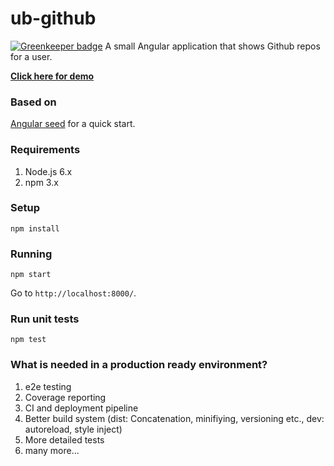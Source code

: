 # ub-github

[![Greenkeeper badge](https://badges.greenkeeper.io/ubenzer/ub-github.svg)](https://greenkeeper.io/)
A small Angular application that shows Github repos for a user.

**[Click here for demo](https://ubenzer.github.io/ub-github/)**

### Based on
[Angular seed](https://github.com/angular/angular-seed) for a quick start.

### Requirements
1. Node.js 6.x
2. npm 3.x

### Setup
```
npm install
```

### Running
```
npm start
```

Go to `http://localhost:8000/`.

### Run unit tests
```
npm test
```

### What is needed in a production ready environment?
1. e2e testing
2. Coverage reporting
3. CI and deployment pipeline
4. Better build system (dist: Concatenation, minifiying, versioning etc., dev: autoreload, style inject)
5. More detailed tests
6. many more...
